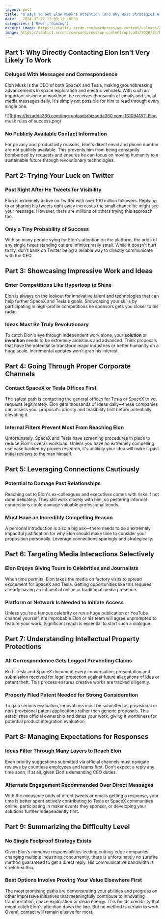 ```yaml
---
layout: post
title: "8 Ways To Get Elon Musk's Attention (And Why Most Strategies Are Almost Impossible)"
date:   2024-07-22 13:09:12 +0000
categories: ['News','Gaming']
excerpt_image: https://static1.srcdn.com/wordpress/wp-content/uploads/2020/04/Elon-Musk-Coronavirus-background.png
image: https://static1.srcdn.com/wordpress/wp-content/uploads/2020/04/Elon-Musk-Coronavirus-background.png
---
```


## Part 1: Why Directly Contacting Elon Isn't Very Likely To Work
### **Deluged With Messages and Correspondence** 
Elon Musk is the CEO of both SpaceX and Tesla, making groundbreaking advancements in space exploration and electric vehicles. With such an important vision and workload, he receives thousands of emails and social media messages daily. It's simply not possible for him to read through every single one.

![](https://bizadda360.com/img-uploads/bizadda360.com-1610941811.Elon musk rules of success.png)
### **No Publicly Available Contact Information**
For privacy and productivity reasons, Elon's direct email and phone number are not publicly available. This prevents him from being constantly bombarded by requests and ensures he can focus on moving humanity to a sustainable future through revolutionary technologies.
## Part 2: Trying Your Luck on Twitter 
### **Post Right After He Tweets for Visibility**
Elon is extremely active on Twitter with over 100 million followers. Replying to or sharing his tweets right away increases the small chance he might see your message. However, there are millions of others trying this approach too.
### **Only a Tiny Probability of Success**  
With so many people vying for Elon's attention on the platform, the odds of any single tweet standing out are infinitesimally small. While it doesn't hurt to try, don't bank on Twitter being a reliable way to directly communicate with the CEO.
## Part 3: Showcasing Impressive Work and Ideas
### **Enter Competitions Like Hyperloop to Shine**
Elon is always on the lookout for innovative talent and technologies that can help further SpaceX and Tesla's goals. Showcasing your skills by participating in high-profile competitions he sponsors gets you closer to his radar.
### **Ideas Must Be Truly Revolutionary**  
To catch Elon's eye through independent work alone, your **solution** or **invention** needs to be extremely ambitious and advanced. Think proposals that have the potential to transform major industries or better humanity on a huge scale. Incremental updates won't grab his interest.
## Part 4: Going Through Proper Corporate Channels   
### **Contact SpaceX or Tesla Offices First**
The safest path is contacting the general offices for Tesla or SpaceX to vet requests legitimately. Elon gets thousands of ideas daily—these companies can assess your proposal's priority and feasibility first before potentially elevating it.
### **Internal Filters Prevent Most From Reaching Elon**
Unfortunately, SpaceX and Tesla have screening procedures in place to reduce Elon's overall workload. Unless you have an extremely compelling use case backed by proven research, it's unlikely your idea will make it past initial reviews to the man himself.
## Part 5: Leveraging Connections Cautiously
### **Potential to Damage Past Relationships**  
Reaching out to Elon's ex-colleagues and executives comes with risks if not done delicately. They still work closely with him, so pestering informal connections could damage valuable professional bonds. 
### **Must Have an Incredibly Compelling Reason**
A personal introduction is also a big ask—there needs to be a extremely impactful justification for why Elon should make time to consider your proposition personally. Leverage connections sparingly and strategically.
## Part 6: Targeting Media Interactions Selectively
### **Elon Enjoys Giving Tours to Celebrities and Journalists**  
When time permits, Elon takes the media on factory visits to spread excitement for SpaceX and Tesla. Getting opportunities like this requires already having an influential online or traditional media presence.
### **Platform or Network Is Needed to Initiate Access**
Unless you're a famous celebrity or run a huge publication or YouTube channel yourself, it's improbable Elon or his team will agree unprompted to feature your work. Significant reach is essential to start such a dialogue.
## Part 7: Understanding Intellectual Property Protections  
### **All Correspondence Gets Logged Preventing Claims**
Both Tesla and SpaceX document every conversation, presentation and submission received for legal protection against future allegations of idea or patent theft. This process ensures creative works are tracked diligently.
### **Properly Filed Patent Needed for Strong Consideration**  
To gain serious evaluation, innovations must be submitted as provisional or non-provisional patent applications rather than generic proposals. This establishes official ownership and dates your work, giving it worthiness for potential product integration evaluation.
## Part 8: Managing Expectations for Responses  
### **Ideas Filter Through Many Layers to Reach Elon**
Even priority suggestions submitted via official channels must navigate reviews by countless employees and teams first. Don't expect a reply any time soon, if at all, given Elon's demanding CEO duties. 
### **Alternate Engagement Recommended Over Direct Messages**  
With the minuscule odds of direct tweets or emails getting a response, your time is better spent actively contributing to Tesla or SpaceX communities online, participating in maker events they sponsor, or developing your solutions further independently first.
## Part 9: Summarizing the Difficulty Level  
### **No Single Foolproof Strategy Exists**
Given Elon's immense responsibilities leading cutting-edge companies changing multiple industries concurrently, there is unfortunately no surefire method guaranteed to get a direct reply. His communicative bandwidth is stretched thin.
### **Best Options Involve Proving Your Value Elsewhere First**  
The most promising paths are demonstrating your abilities and progress on other impressive initiatives that meaningfully contribute to innovating transportation, space exploration or clean energy. This builds credibility that might catch Elon's attention down the line. But no method is certain to work. Overall contact will remain elusive for most.